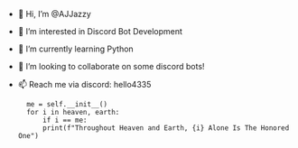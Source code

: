 - 👋 Hi, I’m @AJJazzy
- 👀 I’m interested in Discord Bot Development
- 🌱 I’m currently learning Python
- 💞️ I’m looking to collaborate on some discord bots!
- 📫 Reach me via discord: hello4335
  
        me = self.__init__()
        for i in heaven, earth:
            if i == me:
            print(f"Throughout Heaven and Earth, {i} Alone Is The Honored One")

